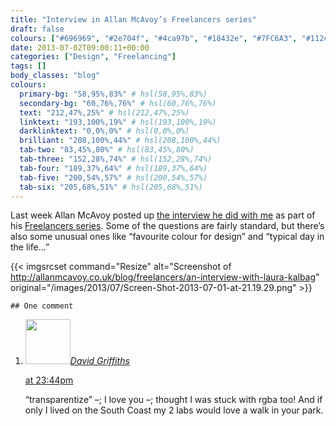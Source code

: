 ```yaml
---
title: "Interview in Allan McAvoy’s Freelancers series"
draft: false
colours: ["#696969", "#2e704f", "#4ca97b", "#18432e", "#7FC6A3", "#112c1f", "#ffffff"]
date: 2013-07-02T09:00:11+00:00
categories: ["Design", "Freelancing"]
tags: []
body_classes: "blog"
colours:
  primary-bg: "58,95%,83%" # hsl(58,95%,83%)
  secondary-bg: "60,76%,76%" # hsl(60,76%,76%)
  text: "212,47%,25%" # hsl(212,47%,25%)
  linktext: "193,100%,19%" # hsl(193,100%,19%)
  darklinktext: "0,0%,0%" # hsl(0,0%,0%)
  brilliant: "208,100%,44%" # hsl(208,100%,44%)
  tab-two: "83,45%,80%" # hsl(83,45%,80%)
  tab-three: "152,28%,74%" # hsl(152,28%,74%)
  tab-four: "189,37%,64%" # hsl(189,37%,64%)
  tab-five: "200,54%,57%" # hsl(200,54%,57%)
  tab-six: "205,68%,51%" # hsl(205,68%,51%)
---
```


Last week Allan McAvoy posted up [the interview he did with me](http://allanmcavoy.co.uk/blog/freelancers/an-interview-with-laura-kalbag "An interview with Laura Kalbag") as part of his [Freelancers series](http://allanmcavoy.co.uk/blog/category/freelancers). Some of the questions are fairly standard, but there’s also some unusual ones like “favourite colour for design” and “typical day in the life…”

{{< imgsrcset command="Resize" alt="Screenshot of http://allanmcavoy.co.uk/blog/freelancers/an-interview-with-laura-kalbag" original="/images/2013/07/Screen-Shot-2013-07-01-at-21.19.29.png" >}}

	## One comment

<ol class="commentlist">
	<li class="comment even thread-even depth-1" id="li-comment-562">
			<div class="comment-author vcard">
			<img alt='' src='https://secure.gravatar.com/avatar/d96a2fa3a046fcf5cb5230525a1f4918?s=72&amp;d=mm&amp;r=g' srcset='https://secure.gravatar.com/avatar/d96a2fa3a046fcf5cb5230525a1f4918?s=144&amp;d=mm&amp;r=g 2x' class='avatar avatar-72 photo' height='72' width='72' /><cite class="fn"><a href='http://djisystems.com' rel='external nofollow' class='url'>David Griffiths</a></cite>
				<aside class="comment-meta commentmetadata"><p><a href="#comment-562"><time datetime="2013-07-03T23:44:30+00:00" pubdate class="published">
		 at <span class="hours">23:44pm</span></time></a></p>
	</aside>
	</div>
	<div class="comment-entry">
		“transparentize” –; I love you –; thought I was stuck with rgba too! And if only I lived on the South Coast my 2 labs would love a walk in your park.
	</div>
</li>
</ol>
